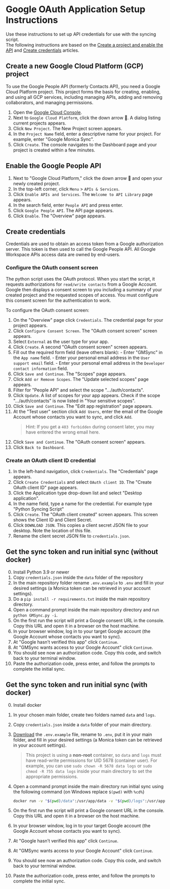 [comment]: <> "LTeX: language=en-US"

# Google OAuth Application Setup Instructions

Use these instructions to set up API credentials for use with the syncing script.  
The following instructions are based on the [Create a project and enable the API](https://developers.google.com/workspace/guides/create-project) and [Create credentials](https://developers.google.com/workspace/guides/create-credentials) articles.

## Create a new Google Cloud Platform (GCP) project

To use the Google People API (formerly Contacts API), you need a Google Cloud Platform project. This project forms the basis for creating, enabling, and using all GCP services, including managing APIs, adding and removing collaborators, and managing permissions.

1. Open the [Google Cloud Console](https://console.cloud.google.com/).
2. Next to `Google Cloud Platform`, click the down arrow 🔽. A dialog listing current projects appears.
3. Click `New Project`. The New Project screen appears.
4. In the `Project Name` field, enter a descriptive name for your project. For example, enter "Google Monica Sync".
5. Click `Create`. The console navigates to the Dashboard page and your project is created within a few minutes.

## Enable the Google People API

1. Next to "Google Cloud Platform," click the down arrow 🔽 and open your newly created project.
2. In the top-left corner, click `Menu` > `APIs & Services`.
3. Click `Enable APIs and Services`. The `Welcome to API Library` page appears.
4. In the search field, enter `People API` and press enter.
5. Click `Google People API`. The API page appears.
6. Click `Enable`. The "Overview" page appears.

## Create credentials

Credentials are used to obtain an access token from a Google authorization server. This token is then used to call the Google People API. All Google Workspace APIs access data are owned by end-users.

### Configure the OAuth consent screen

The python script uses the OAuth protocol. When you start the script, it requests authorizations for `read/write contacts` from a Google Account. Google then displays a consent screen to you including a summary of your created project and the requested scopes of access. You must configure this consent screen for the authentication to work.

To configure the OAuth consent screen:

1. On the "Overview" page click `Credentials`. The credential page for your project appears.
2. Click `Configure Consent Screen`. The "OAuth consent screen" screen appears.
3. Select `External` as the user type for your app.
4. Click `Create`. A second "OAuth consent screen" screen appears.
5. Fill out the required form field (leave others blank):
        - Enter "GMSync" in the `App name` field.
        - Enter your personal email address in the `User support email` field.
        - Enter your personal email address in the `Developer contact information` field.
6. Click `Save and Continue`. The "Scopes" page appears.
7. Click `Add or Remove Scopes`. The "Update selected scopes" page appears.
8. Filter for "People API" and select the scope ".../auth/contacts".
9. Click `Update`. A list of scopes for your app appears. Check if the scope ".../auth/contacts" is now listed in "Your sensitive scopes".
10. Click `Save and Continue`. The "Edit app registration" page appears.
11. At the "Test user" section click `Add Users`, enter the email of the Google Account whose contacts you want to sync, and click `Add`.
    > Hint: If you get a `403 forbidden` during consent later, you may have entered the wrong email here.
12. Click `Save and Continue`. The "OAuth consent screen" appears.
13. Click `Back to Dashboard`.

### Create an OAuth client ID credential

1. In the left-hand navigation, click `Credentials`. The "Credentials" page appears.
2. Click `Create Credentials` and select `OAuth client ID`. The "Create OAuth client ID" page appears.
3. Click the Application type drop-down list and select "Desktop application".
4. In the name field, type a name for the credential. For example type "Python Syncing Script"
5. Click `Create`. The "OAuth client created" screen appears. This screen shows the Client ID and Client Secret.
6. Click `DOWNLOAD JSON`. This copies a client secret JSON file to your desktop. Note the location of this file.
7. Rename the client secret JSON file to `credentials.json`.

## Get the sync token and run initial sync (**without** docker)

0. Install Python 3.9 or newer
1. Copy `credentials.json` inside the `data` folder of the repository
2. In the main repository folder rename `.env.example` to `.env` and fill in your desired settings (a Monica token can be retrieved in your account settings).
3. Do a `pip install -r requirements.txt` inside the main repository directory.
4. Open a command prompt inside the main repository directory and run `python GMSync.py -i`.
5. On the first run the script will print a Google consent URL in the console. Copy this URL and open it in a browser on the host machine.
6. In your browser window, log in to your target Google account (the Google Account whose contacts you want to sync).
7. At "Google hasn’t verified this app" click `Continue`.
8. At "GMSync wants access to your Google Account" click `Continue`.
9. You should see now an authorization code. Copy this code, and switch back to your terminal window.
10. Paste the authorization code, press enter, and follow the prompts to complete the initial sync.

## Get the sync token and run initial sync (**with** docker)

0. Install docker
1. In your chosen main folder, create two folders named `data` and `logs`.
2. Copy `credentials.json` inside a `data` folder of your main directory.
3. [Download](https://github.com/antonplagemann/GoogleMonicaSync/blob/main/.env.example) the `.env.example` file, rename to `.env`, put it in your main folder, and fill in your desired settings (a Monica token can be retrieved in your account settings).
    > This project is using a **non-root** container, so `data` and `logs` must have read-write permissions for UID 5678 (container user).
    > For example, you can use `sudo chown -R 5678 data logs` or `sudo chmod -R 755 data logs` inside your main directory to set the appropriate permissions.
4. Open a command prompt inside the main directory run initial sync using the following command (on Windows replace `$(pwd)` with `%cd%`)

    ```bash
    docker run -v "$(pwd)/data":/usr/app/data -v "$(pwd)/logs":/usr/app/logs --env-file .env -it antonplagemann/google-monica-sync sh -c "python -u GMSync.py -i"
    ```

5. On the first run the script will print a Google consent URL in the console. Copy this URL and open it in a browser on the host machine.
6. In your browser window, log in to your target Google account (the Google Account whose contacts you want to sync).
7. At "Google hasn’t verified this app" click `Continue`.
8. At "GMSync wants access to your Google Account" click `Continue`.
9. You should see now an authorization code. Copy this code, and switch back to your terminal window.
10. Paste the authorization code, press enter, and follow the prompts to complete the initial sync.
